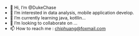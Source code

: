 - 👋 Hi, I’m @DukeChase
- 👀 I’m interested in data analysis, mobile application develop.
- 🌱 I’m currently learning java, kotllin...
- 💞️ I’m looking to collaborate on ...
- 📫 How to reach me : chiphuang@foxmail.com

<!---
DukeChase/DukeChase is a ✨ special ✨ repository because its `README.md` (this file) appears on your GitHub profile.
You can click the Preview link to take a look at your changes.
--->
